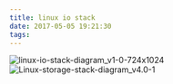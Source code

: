 ```yaml
---
title: linux io stack
date: 2017-05-05 19:21:30
tags:
---
```

![linux-io-stack-diagram_v1-0-724x1024](/img/linux-io-stack-diagram_v1-0-724x1024.png)
![Linux-storage-stack-diagram_v4.0-1](/img/Linux-storage-stack-diagram_v4.0-1.png)
